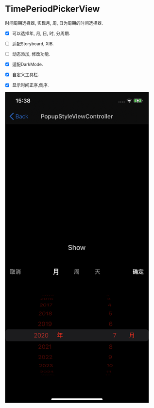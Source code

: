 # TimePeriodPickerView

时间周期选择器, 实现月, 周, 日为周期的时间选择器.


- [x] 可以选择年, 月, 日, 时, 分周期.
- [ ] 适配Storyboard, XIB.
- [ ] 动态添加, 修改功能.
- [x] 适配DarkMode.
- [x] 自定义工具栏.
- [x] 显示时间正序,倒序.


![这里是](https://github.com/SkyByte93/TimePeriodPickerView/raw/master/snap/1.png)
